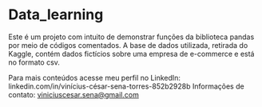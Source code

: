 # Data_learning

Este é um projeto com intuito de demonstrar funções da biblioteca pandas por meio de códigos comentados. A base de dados utilizada, retirada do Kaggle, contém dados fictícios sobre uma empresa de e-commerce e está no formato csv.

Para mais conteúdos acesse meu perfil no LinkedIn: linkedin.com/in/vinícius-césar-sena-torres-852b2928b
Informações de contato: viniciuscesar.sena@gmail.com
